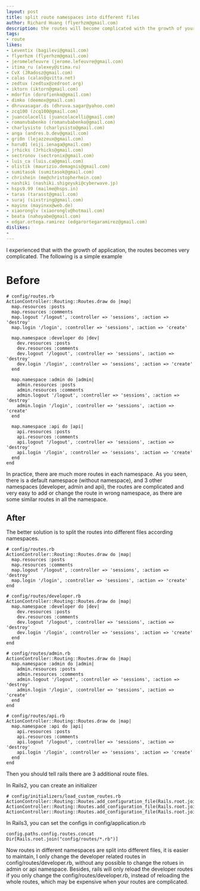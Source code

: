 ```yaml
---
layout: post
title: split route namespaces into different files
author: Richard Huang (flyerhzm@gmail.com)
description: the routes will become complicated with the growth of your application, contain different namespaces, each with a lot of resources and custom routes, it would be better to split routes into different files according to the namespaces, which makes it easy to maintain the complicated routes.
tags:
- route
likes:
- Leventix (bagilevi@gmail.com)
- flyerhzm (flyerhzm@gmail.com)
- jeromelefeuvre (jerome.lefeuvre@gmail.com)
- itima_ru (alexey@itima.ru)
- CvX (JRadosz@gmail.com)
- calas (calas@qvitta.net)
- zedtux (zedtux@zedroot.org)
- iktorn (iktorn@gmail.com)
- mdorfin (dorofienko@gmail.com)
- dimko (deemox@gmail.com)
- dhruvasagar.ds (dhruva.sagar@yahoo.com)
- zcq100 (zcq100@gmail.com)
- juancolacelli (juancolacelli@gmail.com)
- romanvbabenko (romanvbabenko@gmail.com)
- charlysisto (charlysisto@gmail.com)
- anga (andres.b.dev@gmail.com)
- gri0n (lejazzeux@gmail.com)
- haru01 (eiji.ienaga@gmail.com)
- jrhicks (Jrhicks@gmail.com)
- sectronov (sectronix@gmail.com)
- luis_ca (luis.ca@gmail.com)
- olistik (maurizio.demagnis@gmail.com)
- sumitasok (sumitasok@gmail.com)
- chrishein (me@christopherhein.com)
- nashiki (nashiki.shigeyuki@cyberwave.jp)
- hsps9.99 (mailme@hsps.in)
- taras (tarasst@gmail.com)
- suraj (sixstring@gmail.com)
- mayinx (mayinxx@web.de)
- xiaoronglv (xiaoronglv@hotmail.com)
- beata (nahoyabe@gmail.com)
- edgar.ortega.ramirez (edgarortegaramirez@gmail.com)
dislikes:
- 
---
```

I experienced that with the growth of application, the routes becomes very complicated. The following is a simple example

Before
======

    # config/routes.rb
    ActionController::Routing::Routes.draw do |map|
      map.resources :posts
      map.resources :comments
      map.logout '/logout', :controller => 'sessions', :action => 'destroy'
      map.login '/login', :controller => 'sessions', :action => 'create'

      map.namespace :developer do |dev|
        dev.resources :posts
        dev.resources :comments
        dev.logout '/logout', :controller => 'sessions', :action => 'destroy'
        dev.login '/login', :controller => 'sessions', :action => 'create'
      end

      map.namespace :admin do |admin|
        admin.resources :posts
        admin.resources :comments
        admin.logout '/logout', :controller => 'sessions', :action => 'destroy'
        admin.login '/login', :controller => 'sessions', :action => 'create'
      end
    
      map.namespace :api do |api|
        api.resources :posts
        api.resources :comments
        api.logout '/logout', :controller => 'sessions', :action => 'destroy'
        api.login '/login', :controller => 'sessions', :action => 'create'
      end
    end

In practice, there are much more routes in each namespace. As you seen, there is a default namespace (without namespace), and 3 other namespaces (developer, admin and api), the routes are complicated and very easy to add or change the route in wrong namespace, as there are some similar routes in all the namespace.

After
-----

The better solution is to split the routes into different files according namespaces.

    # config/routes.rb
    ActionController::Routing::Routes.draw do |map|
      map.resources :posts
      map.resources :comments
      map.logout '/logout', :controller => 'sessions', :action => 'destroy'
      map.login '/login', :controller => 'sessions', :action => 'create'
    end

    # config/routes/developer.rb
    ActionController::Routing::Routes.draw do |map|
      map.namespace :developer do |dev|
        dev.resources :posts
        dev.resources :comments
        dev.logout '/logout', :controller => 'sessions', :action => 'destroy'
        dev.login '/login', :controller => 'sessions', :action => 'create'
      end
    end

    # config/routes/admin.rb
    ActionController::Routing::Routes.draw do |map|
      map.namespace :admin do |admin|
        admin.resources :posts
        admin.resources :comments
        admin.logout '/logout', :controller => 'sessions', :action => 'destroy'
        admin.login '/login', :controller => 'sessions', :action => 'create'
      end
    end

    # config/routes/api.rb
    ActionController::Routing::Routes.draw do |map|
      map.namespace :api do |api|
        api.resources :posts
        api.resources :comments
        api.logout '/logout', :controller => 'sessions', :action => 'destroy'
        api.login '/login', :controller => 'sessions', :action => 'create'
      end
    end

Then you should tell rails there are 3 additional route files.

In Rails2, you can create an initializer

    # config/initializers/load_custom_routes.rb
    ActionController::Routing::Routes.add_configuration_file(Rails.root.join('config/routes/developer.rb'))
    ActionController::Routing::Routes.add_configuration_file(Rails.root.join('config/routes/admin.rb'))
    ActionController::Routing::Routes.add_configuration_file(Rails.root.join('config/routes/api.rb'))

In Rails3, you can set the configs in config/application.rb

    config.paths.config.routes.concat Dir[Rails.root.join("config/routes/*.rb")]

Now routes in different namespaces are split into different files, it is easier to maintain, I only change the developer related routes in config/routes/developer.rb, without any possible to change the rotues in admin or api namespace. Besides, rails will only reload the developer routes if you only change the config/routes/developer.rb, instead of reloading the whole routes, which may be expensive when your routes are complicated.
